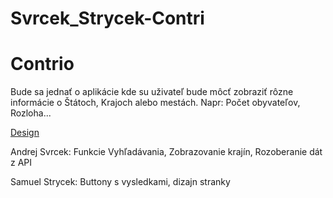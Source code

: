 # Svrcek_Strycek-Contri
<h1>Contrio</h1>
<p>Bude sa jednať o aplikácie kde su uživateľ bude môcť zobraziť rôzne informácie o Štátoch, Krajoch alebo mestách. Napr: Počet obyvateľov, Rozloha...</p>
  <a href="https://www.figma.com/file/w8kGZnj5Ve86zpXj6lFcOh/Untitled?node-id=0%3A1">Design</a>
  <br>
<p>Andrej Svrcek: Funkcie Vyhľadávania, Zobrazovanie krajín, Rozoberanie dát z API</p>
<p>Samuel Strycek: Buttony s vysledkami, dizajn stranky</p>
